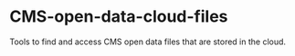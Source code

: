 # CMS-open-data-cloud-files
Tools to find and access CMS open data files that are stored in the cloud. 
